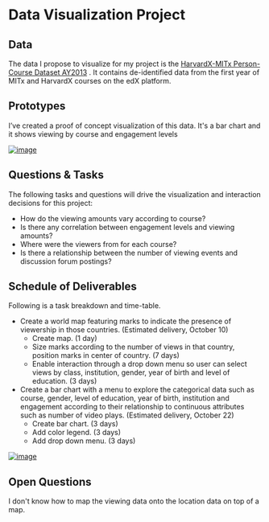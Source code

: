 # Data Visualization Project

## Data

The data I propose to visualize for my project is the [HarvardX-MITx Person-Course Dataset AY2013](https://dataverse.harvard.edu/file.xhtml?persistentId=doi:10.7910/DVN/26147/OCLJIV&version=10.0) . It contains de-identified data from the first year of MITx and HarvardX courses on the edX platform.

## Prototypes

I’ve created a proof of concept visualization of this data. It's a bar chart and it shows viewing by course and engagement levels

[![image](https://user-images.githubusercontent.com/12277937/65547506-992a2b00-dee7-11e9-907b-fe51255146ff.jpg)](https://beta.vizhub.com/sophburke/1f10a1a7bdd64f98a399fc6b11a05bf9)

## Questions & Tasks

The following tasks and questions will drive the visualization and interaction decisions for this project:

 * How do the viewing amounts vary according to course?
 * Is there any correlation between engagement levels and viewing amounts?
 * Where were the viewers from for each course?
 * Is there a relationship between the number of viewing events and discussion forum postings?

## Schedule of Deliverables

Following is a task breakdown and time-table.

 * Create a world map featuring marks to indicate the presence of viewership in those countries. (Estimated delivery, October 10)
    * Create map. (1 day) 
    * Size marks according to the number of views in that country, position marks in center of country. (7 days)
    * Enable interaction through a drop down menu so user can select views by class, institution, gender, year of birth and level of education. (3 days)
* Create a bar chart with a menu to explore the categorical data such as course, gender, level of education, year of birth, institution and engagement according to their relationship to continuous attributes such as number of video plays. (Estimated delivery, October 22)
    * Create bar chart. (3 days)
    * Add color legend. (3 days) 
    * Add drop down menu. (3 days)
  

[![image](https://user-images.githubusercontent.com/12277937/65548960-8107db00-deea-11e9-9a9c-c2057e4c307c.jpg)](https://beta.vizhub.com/sophburke/b70514faa8584a4b98e965e546bc4af8)

## Open Questions

I don't know how to map the viewing data onto the location data on top of a map.
